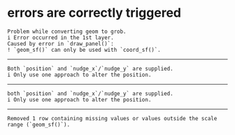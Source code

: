 # errors are correctly triggered

    Problem while converting geom to grob.
    i Error occurred in the 1st layer.
    Caused by error in `draw_panel()`:
    ! `geom_sf()` can only be used with `coord_sf()`.

---

    Both `position` and `nudge_x`/`nudge_y` are supplied.
    i Only use one approach to alter the position.

---

    both `position` and `nudge_x`/`nudge_y` are supplied.
    i Only use one approach to alter the position.

---

    Removed 1 row containing missing values or values outside the scale range (`geom_sf()`).

